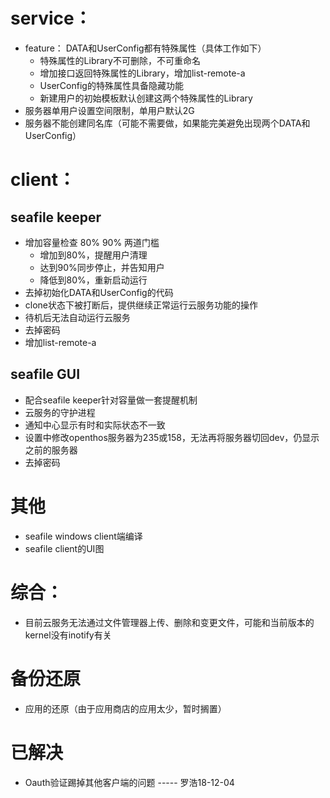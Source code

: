 # service：
  - feature： DATA和UserConfig都有特殊属性（具体工作如下）
    - 特殊属性的Library不可删除，不可重命名
    - 增加接口返回特殊属性的Library，增加list-remote-a
    - UserConfig的特殊属性具备隐藏功能
    - 新建用户的初始模板默认创建这两个特殊属性的Library
  - 服务器单用户设置空间限制，单用户默认2G
  - 服务器不能创建同名库（可能不需要做，如果能完美避免出现两个DATA和UserConfig）

# client：
## seafile keeper
  - 增加容量检查 80% 90% 两道门槛
    - 增加到80%，提醒用户清理
    - 达到90%同步停止，并告知用户
    - 降低到80%，重新启动运行
  - 去掉初始化DATA和UserConfig的代码
  - clone状态下被打断后，提供继续正常运行云服务功能的操作
  - 待机后无法自动运行云服务
  - 去掉密码
  - 增加list-remote-a
  
## seafile GUI
  - 配合seafile keeper针对容量做一套提醒机制
  - 云服务的守护进程
  - 通知中心显示有时和实际状态不一致
  - 设置中修改openthos服务器为235或158，无法再将服务器切回dev，仍显示之前的服务器
  - 去掉密码
  
# 其他
  - seafile windows client端编译
  - seafile client的UI图

# 综合：
  - 目前云服务无法通过文件管理器上传、删除和变更文件，可能和当前版本的kernel没有inotify有关

# 备份还原
  - 应用的还原（由于应用商店的应用太少，暂时搁置）
  
# 已解决
  - Oauth验证踢掉其他客户端的问题 ----- 罗浩18-12-04
